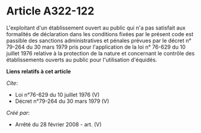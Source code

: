 # Article A322-122

L'exploitant d'un établissement ouvert au public qui n'a pas satisfait aux formalités de déclaration dans les conditions
fixées par le présent code est passible des sanctions administratives et pénales prévues par le décret n° 79-264 du 30 mars
1979 pris pour l'application de la loi n° 76-629 du 10 juillet 1976 relative à la protection de la nature et concernant le
contrôle des établissements ouverts au public pour l'utilisation d'équidés.

**Liens relatifs à cet article**

_Cite_:

  - Loi n°76-629 du 10 juillet 1976 (V)
  - Décret n°79-264 du 30 mars 1979 (V)

_Créé par_:

  - Arrêté du 28 février 2008 - art. (V)
